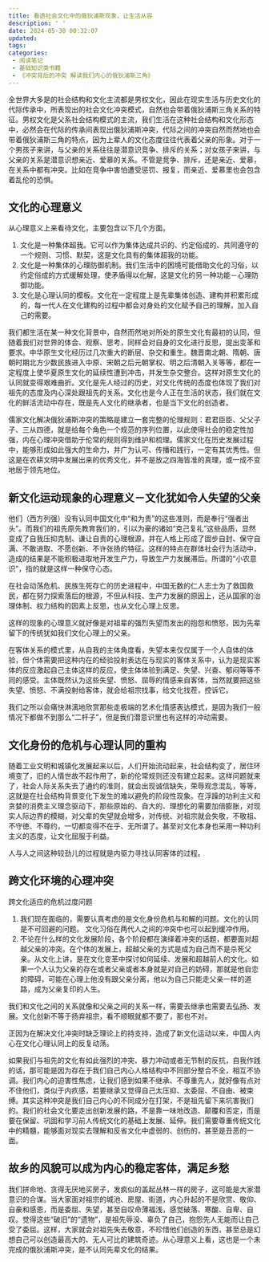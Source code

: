 ```yaml
---
title: 看透社会文化中的俄狄浦斯现象，让生活从容
description: ' '
date: 2024-05-30 00:32:07
updated:
tags:
categories:
 - 阅读笔记
 - 基础知识类书籍
 - 《冲突背后的冲突 解读我们内心的俄狄浦斯三角》
---
```

全世界大多是的社会结构和文化主流都是男权文化，因此在现实生活与历史文化的代际传承中，所表现出的社会文化冲突模式，自然也会带着俄狄浦斯三角关系的特征。男权文化是父系社会结构模式的主流，我们生活在这种社会结构和文化形态中，必然会在代际的传承间表现出俄狄浦斯冲突，代际之间的冲突自然而然地也会带着俄狄浦斯三角的特点，因为上辈人的文化态度往往代表着父亲的形象。对于一个男孩子来讲，与父亲的关系往往是潜意识竞争、排斥的关系；对女孩子来讲，与父亲的关系是潜意识想亲近、爱慕的关系。不管是竞争、排斥，还是亲近、爱慕，在关系中都有冲突。比如在竞争中害怕遭受惩罚、报复，而亲近、爱慕里也会包含着乱伦的恐惧。

## 文化的心理意义

从心理意义上来看待文化，主要包含以下几个方面。

  1. 文化是一种集体超我。它可以作为集体达成共识的、约定俗成的、共同遵守的一个规则、习惯、默契，这是文化具有的集体超我的功能。
  2. 文化是一种集体的心理防御机制。我们生活中的困境可能借助文化的习俗，以约定俗成的方式缓解处理，使矛盾得以化解，这是文化的另一种功能－心理防御功能。
  3. 文化是心理认同的模板。文化在一定程度上是先辈集体创造、建构并积累形成的，每一代人在文化建构的过程中都会对身处的文化赋予自己的理解，加入自己的需要。

我们都生活在某一种文化背景中，自然而然地对所处的原生文化有最初的认同，但随着我们对世界的体会、观察、思考，同样会对自身的文化进行反思，提出变革和要求。中华原生文化经历过几次重大的断层、杂交和重生。魏晋南北朝、隋朝、唐朝时期北方少数民族进入中原、宋朝之后元朝掌权、明之后清朝入关等等，都在一定程度上使华夏原生文化的延续性遭到冲击，并发生杂交整合。这样对原生文化的认同就变得艰难曲折。文化是先人经过的历史，对文化传统的态度也体现了我们对祖先的态度及内心深处跟祖先的关系。文化也是今人正在生活的状态，我们就在文化的鲜活流动中存在，既是先人文化的继承者，也是当下文化的创造者。

儒家文化解决俄狄浦斯冲突的策略是建立一套完整的伦理规则：君君臣臣、父父子子、三从四德，就是给每个角色一个规范的序列位置，以此使得社会的稳定性加强，内在心理冲突借助于伦常的规则得到维护和梳理。儒家文化在历史发展过程中，能够形成如此强大的生命力，并广为认可、传播和践行，一定有其优秀性。但这是在农耕文明中发展出来的优秀文化，并不是放之四海皆准的真理，或一成不变地居于领先地位。

## 新文化运动现象的心理意义－文化犹如令人失望的父亲

他们（西方列强）没有认同中国文化中“和为贵”的这些准则，而是奉行“强者出头”。而我们的祖先原先教育我们的，引以为豪的诸如“克己复礼”这些品质，显然变成了自我压抑克制、谦让自责的心理根源，并在人格上形成了固步自封、保守自满、不敢进取、不愿创新、不许张扬的特征。这样的特点在群体社会行为活动中，造成的结果是不能积极进取地开发生产力，导致生产力发展滞后。所谓的“小农意识”，指的就是这样一种保守心态。

在社会动荡危机、民族生死存亡的历史进程中，中国无数的仁人志士为了救国救民，都在努力探索落后的根源，不但从科技、生产力发展的原因上，还从国家的治理体制、权力结构的因素上反思，也从文化心理上反思。

这样的现象的心理意义就好像是对祖辈的强烈失望而发出的抱怨和愤怒，因为先辈留下的传统犹如我们文化心理上的父亲。

在客体关系的模式里，从自我的主体角度看，失望本来仅仅属于一个人自体的体验，但个体需要把这种内在的经验投射表达在与现实的客体关系中，认为是现实客体的反应激起自己主体这样的反应，使主体体验到满足、失望、兴奋、郁闷等等不同的感受。主体既然认为这些失望、愤怒、屈辱的情感来自客体，当然就要把这些失望、愤怒、不满投射给客体，就会给祖宗找事，给文化找茬，控诉它。

我们之所以会痛快淋漓地欣赏那些走极端的艺术化情感表达模式，是因为我们一般情况下都做不到那么“二杆子”，但是我们潜意识里也有这样的冲动需要。

## 文化身份的危机与心理认同的重构

随着工业文明和城镇化发展起来以后，人们开始流动起来，社会结构变了，居住环境变了，旧的人情世故不起作用了，新的伦常规则还没有建立起来。这样问题就来了，社会人际关系失去了通约的准则，就会出现诚信缺失，荣辱观念混乱，等等，这就是在社会结构背景变化下发生的难以避免的阶段性现象。在浮躁的功利主义和贪婪的消费主义理念驱动下，那些原始的、自大的、理想化的需要加倍膨胀，对现实人际边界的模糊，对父辈的失望就会增多，对传统、对祖宗就会失敬，不敬祖、不守徳、不尊约，一切都变得不在乎、无所谓了。甚至对文化本身也采用一种功利主义的态度，让文化屈服于利益。

人与人之间这种较劲儿的过程就是内驱力寻找认同客体的过程。

##  跨文化环境的心理冲突

跨文化适应的危机过度问题

  1. 我们现在面临的，需要认真考虑的是文化身份危机与和解的问题。文化的认同是不可回避的问题。 文化习俗在两代人之间的冲突中也可以起到缓冲作用。
  2. 不论在什么样的文化发展阶段，各个阶段都在演绎着冲突的话题，都要面对超越父亲的冲突。在个体的发展上，超越父亲的方式是成为自己而不是杀死父亲。从文化上讲，是在文化变革中探讨如何延续、发展和超越前人的文化。如果一个人认为父亲的存在或者父亲或者本身就是对自己的妨碍，那就是他自恋的障碍，可能在心理上他没有跟父亲分离，他以为自己只能走父亲一样的道路，成为父亲复印的人生。

我们和文化之间的关系就像和父亲之间的关系一样，需要去继承也需要去弘扬、发展。文化创新不等于扬弃祖宗，看不顺眼就都不要了，那也不对。

正因为在解决文化冲突时缺乏理论上的持支持，造成了新文化运动以来，中国人内心在文化心理认同上的反复动荡。

如果我们与祖先的文化有如此强烈的冲突、暴力冲动或者无节制的反抗，自我作践的话，那可能是因为存在于我们自己内心人格结构中不同部分整合不全，相互不协调。我们内心的迫害性焦虑，让我们感到如果不继承、不尊重先人，就好像有点对不住他们，类似于内疚感，若要继承又觉得自己太压抑、太委屈、不自由、被束缚。其实这种冲突是我们自己内心的不同成分在打架，不是祖先留下来坑害我们的。我们的社会文化要走出创新发展的路，不是靠一味地改造、颠覆和否定，而是要在保留、巩固和学习前人传统文化的基础上发展、延伸。我们需要尊重传统文化中的精髓，能够面对现实去理解和反省文化中虚弱的、创伤的，甚至是丑恶的一面。

## 故乡的风貌可以成为内心的稳定客体，满足乡愁

我们拼命地、贪得无厌地买房子，发疯似的盖起丛林一样的房子，这可能是大家潜意识的合谋。当大家面对祖宗的城池、房屋、街道，内心升起的不是欣赏、敬仰、自豪和感恩，而是委屈、失望，甚至自叹命薄福浅，感觉破落、寒酸、自卑、自叹。觉得这些“破旧”的“遗物”，是祖先辱没、辜负了自己，抱怨先人无能而让自己受了委屈。这样，大家就会对祖先失去敬意，不珍惜他们创造的东西，甚至总是幻想自己可以创造最高大的、无人可比的建筑奇迹。从心理意义上看，这也是一个未完成的俄狄浦斯冲突，是不认同先辈文化的结果。

